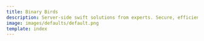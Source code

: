 ```yaml
---
title: Binary Birds
description: Server-side swift solutions from experts. Secure, efficient, scalable solutions.
image: images/defaults/default.png
template: index
---
```

